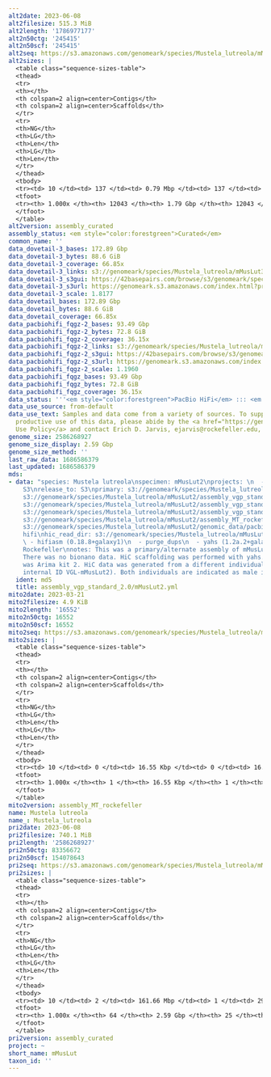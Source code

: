 ```yaml
---
alt2date: 2023-06-08
alt2filesize: 515.3 MiB
alt2length: '1786977177'
alt2n50ctg: '245415'
alt2n50scf: '245415'
alt2seq: https://s3.amazonaws.com/genomeark/species/Mustela_lutreola/mMusLut2/assembly_curated/mMusLut2.alt.cur.20230608.fasta.gz
alt2sizes: |
  <table class="sequence-sizes-table">
  <thead>
  <tr>
  <th></th>
  <th colspan=2 align=center>Contigs</th>
  <th colspan=2 align=center>Scaffolds</th>
  </tr>
  <tr>
  <th>NG</th>
  <th>LG</th>
  <th>Len</th>
  <th>LG</th>
  <th>Len</th>
  </tr>
  </thead>
  <tbody>
  <tr><td> 10 </td><td> 137 </td><td> 0.79 Mbp </td><td> 137 </td><td> 0.79 Mbp </td></tr><tr><td> 20 </td><td> 417 </td><td> 0.53 Mbp </td><td> 417 </td><td> 0.53 Mbp </td></tr><tr><td> 30 </td><td> 811 </td><td> 398.20 Kbp </td><td> 811 </td><td> 398.20 Kbp </td></tr><tr><td> 40 </td><td> 1321 </td><td> 311.74 Kbp </td><td> 1321 </td><td> 311.74 Kbp </td></tr><tr style="background-color:#cccccc;"><td> 50 </td><td> 1968 </td><td> 245.42 Kbp </td><td> 1968 </td><td> 245.42 Kbp </td></tr><tr><td> 60 </td><td> 2788 </td><td> 193.83 Kbp </td><td> 2788 </td><td> 193.83 Kbp </td></tr><tr><td> 70 </td><td> 3841 </td><td> 148.62 Kbp </td><td> 3841 </td><td> 148.62 Kbp </td></tr><tr><td> 80 </td><td> 5262 </td><td> 105.12 Kbp </td><td> 5262 </td><td> 105.12 Kbp </td></tr><tr><td> 90 </td><td> 7424 </td><td> 64.08 Kbp </td><td> 7424 </td><td> 64.08 Kbp </td></tr><tr><td> 100 </td><td> 12043 </td><td> 10.04 Kbp </td><td> 12043 </td><td> 10.04 Kbp </td></tr></tbody>
  <tfoot>
  <tr><th> 1.000x </th><th> 12043 </th><th> 1.79 Gbp </th><th> 12043 </th><th> 1.79 Gbp </th></tr>
  </tfoot>
  </table>
alt2version: assembly_curated
assembly_status: <em style="color:forestgreen">Curated</em>
common_name: ''
data_dovetail-3_bases: 172.89 Gbp
data_dovetail-3_bytes: 88.6 GiB
data_dovetail-3_coverage: 66.85x
data_dovetail-3_links: s3://genomeark/species/Mustela_lutreola/mMusLut3/genomic_data/dovetail/<br>
data_dovetail-3_s3gui: https://42basepairs.com/browse/s3/genomeark/species/Mustela_lutreola/mMusLut3/genomic_data/dovetail/
data_dovetail-3_s3url: https://genomeark.s3.amazonaws.com/index.html?prefix=species/Mustela_lutreola/mMusLut3/genomic_data/dovetail/
data_dovetail-3_scale: 1.8177
data_dovetail_bases: 172.89 Gbp
data_dovetail_bytes: 88.6 GiB
data_dovetail_coverage: 66.85x
data_pacbiohifi_fqgz-2_bases: 93.49 Gbp
data_pacbiohifi_fqgz-2_bytes: 72.8 GiB
data_pacbiohifi_fqgz-2_coverage: 36.15x
data_pacbiohifi_fqgz-2_links: s3://genomeark/species/Mustela_lutreola/mMusLut2/genomic_data/pacbio_hifi/<br>
data_pacbiohifi_fqgz-2_s3gui: https://42basepairs.com/browse/s3/genomeark/species/Mustela_lutreola/mMusLut2/genomic_data/pacbio_hifi/
data_pacbiohifi_fqgz-2_s3url: https://genomeark.s3.amazonaws.com/index.html?prefix=species/Mustela_lutreola/mMusLut2/genomic_data/pacbio_hifi/
data_pacbiohifi_fqgz-2_scale: 1.1960
data_pacbiohifi_fqgz_bases: 93.49 Gbp
data_pacbiohifi_fqgz_bytes: 72.8 GiB
data_pacbiohifi_fqgz_coverage: 36.15x
data_status: '''<em style="color:forestgreen">PacBio HiFi</em> ::: <em style="color:forestgreen">Dovetail</em>'''
data_use_source: from-default
data_use_text: Samples and data come from a variety of sources. To support fair and
  productive use of this data, please abide by the <a href="https://genome10k.soe.ucsc.edu/data-use-policies/">Data
  Use Policy</a> and contact Erich D. Jarvis, ejarvis@rockefeller.edu, with any questions.
genome_size: 2586268927
genome_size_display: 2.59 Gbp
genome_size_method: ''
last_raw_data: 1686586379
last_updated: 1686586379
mds:
- data: "species: Mustela lutreola\nspecimen: mMusLut2\nprojects: \n  - vgp\ndata_location:
    S3\nrelease_to: S3\nprimary: s3://genomeark/species/Mustela_lutreola/mMusLut2/assembly_vgp_standard_2.0/mMusLut2.standard.pri.20230320.fasta.gz\nhaplotigs:
    s3://genomeark/species/Mustela_lutreola/mMusLut2/assembly_vgp_standard_2.0/mMusLut2.standard.alt.20230320.fasta.gz\npretext:
    s3://genomeark/species/Mustela_lutreola/mMusLut2/assembly_vgp_standard_2.0/evaluation/pri/pretext/mMusLut2_pri__s2.heatmap.pretext\nkmer_spectra_img:
    s3://genomeark/species/Mustela_lutreola/mMusLut2/assembly_vgp_standard_2.0/evaluation/merqury/mMusLut2_png/\nmito:
    s3://genomeark/species/Mustela_lutreola/mMusLut2/assembly_MT_rockefeller/mMusLut2.MT.20230321.fasta.gz\npacbio_read_dir:
    s3://genomeark/species/Mustela_lutreola/mMusLut2/genomic_data/pacbio_hifi/\npacbio_read_type:
    hifi\nhic_read_dir: s3://genomeark/species/Mustela_lutreola/mMusLut3/genomic_data/dovetail/\npipeline:\n
    \ - hifiasm (0.18.8+galaxy1)\n  - purge_dups\n  - yahs (1.2a.2+galaxy0)\nassembled_by_group:
    Rockefeller\nnotes: This was a primary/alternate assembly of mMusLut2 (VGL-mMusLut1).
    There was no bionano data. HiC scaffolding was performed with yahs. The HiC prep
    was Arima kit 2. HiC data was generated from a different individual (ToLID: mMusLut3,
    internal ID VGL-mMusLut2). Both individuals are indicated as male in the metadata. "
  ident: md5
  title: assembly_vgp_standard_2.0/mMusLut2.yml
mito2date: 2023-03-21
mito2filesize: 4.9 KiB
mito2length: '16552'
mito2n50ctg: 16552
mito2n50scf: 16552
mito2seq: https://s3.amazonaws.com/genomeark/species/Mustela_lutreola/mMusLut2/assembly_MT_rockefeller/mMusLut2.MT.20230321.fasta.gz
mito2sizes: |
  <table class="sequence-sizes-table">
  <thead>
  <tr>
  <th></th>
  <th colspan=2 align=center>Contigs</th>
  <th colspan=2 align=center>Scaffolds</th>
  </tr>
  <tr>
  <th>NG</th>
  <th>LG</th>
  <th>Len</th>
  <th>LG</th>
  <th>Len</th>
  </tr>
  </thead>
  <tbody>
  <tr><td> 10 </td><td> 0 </td><td> 16.55 Kbp </td><td> 0 </td><td> 16.55 Kbp </td></tr><tr><td> 20 </td><td> 0 </td><td> 16.55 Kbp </td><td> 0 </td><td> 16.55 Kbp </td></tr><tr><td> 30 </td><td> 0 </td><td> 16.55 Kbp </td><td> 0 </td><td> 16.55 Kbp </td></tr><tr><td> 40 </td><td> 0 </td><td> 16.55 Kbp </td><td> 0 </td><td> 16.55 Kbp </td></tr><tr style="background-color:#cccccc;"><td> 50 </td><td> 0 </td><td style="background-color:#ff8888;"> 16.55 Kbp </td><td> 0 </td><td style="background-color:#ff8888;"> 16.55 Kbp </td></tr><tr><td> 60 </td><td> 0 </td><td> 16.55 Kbp </td><td> 0 </td><td> 16.55 Kbp </td></tr><tr><td> 70 </td><td> 0 </td><td> 16.55 Kbp </td><td> 0 </td><td> 16.55 Kbp </td></tr><tr><td> 80 </td><td> 0 </td><td> 16.55 Kbp </td><td> 0 </td><td> 16.55 Kbp </td></tr><tr><td> 90 </td><td> 0 </td><td> 16.55 Kbp </td><td> 0 </td><td> 16.55 Kbp </td></tr><tr><td> 100 </td><td> 0 </td><td> 16.55 Kbp </td><td> 0 </td><td> 16.55 Kbp </td></tr></tbody>
  <tfoot>
  <tr><th> 1.000x </th><th> 1 </th><th> 16.55 Kbp </th><th> 1 </th><th> 16.55 Kbp </th></tr>
  </tfoot>
  </table>
mito2version: assembly_MT_rockefeller
name: Mustela lutreola
name_: Mustela_lutreola
pri2date: 2023-06-08
pri2filesize: 740.1 MiB
pri2length: '2586268927'
pri2n50ctg: 83356672
pri2n50scf: 154078643
pri2seq: https://s3.amazonaws.com/genomeark/species/Mustela_lutreola/mMusLut2/assembly_curated/mMusLut2.pri.cur.20230608.fasta.gz
pri2sizes: |
  <table class="sequence-sizes-table">
  <thead>
  <tr>
  <th></th>
  <th colspan=2 align=center>Contigs</th>
  <th colspan=2 align=center>Scaffolds</th>
  </tr>
  <tr>
  <th>NG</th>
  <th>LG</th>
  <th>Len</th>
  <th>LG</th>
  <th>Len</th>
  </tr>
  </thead>
  <tbody>
  <tr><td> 10 </td><td> 2 </td><td> 161.66 Mbp </td><td> 1 </td><td> 290.10 Mbp </td></tr><tr><td> 20 </td><td> 4 </td><td> 146.10 Mbp </td><td> 3 </td><td> 211.29 Mbp </td></tr><tr><td> 30 </td><td> 6 </td><td> 117.74 Mbp </td><td> 4 </td><td> 202.57 Mbp </td></tr><tr><td> 40 </td><td> 8 </td><td> 94.97 Mbp </td><td> 5 </td><td> 177.47 Mbp </td></tr><tr style="background-color:#cccccc;"><td> 50 </td><td> 11 </td><td style="background-color:#88ff88;"> 83.36 Mbp </td><td> 7 </td><td style="background-color:#88ff88;"> 154.08 Mbp </td></tr><tr><td> 60 </td><td> 14 </td><td> 72.93 Mbp </td><td> 8 </td><td> 151.51 Mbp </td></tr><tr><td> 70 </td><td> 18 </td><td> 63.47 Mbp </td><td> 10 </td><td> 133.08 Mbp </td></tr><tr><td> 80 </td><td> 23 </td><td> 42.37 Mbp </td><td> 12 </td><td> 104.55 Mbp </td></tr><tr><td> 90 </td><td> 31 </td><td> 25.02 Mbp </td><td> 15 </td><td> 75.87 Mbp </td></tr><tr><td> 100 </td><td> 64 </td><td> 38.84 Kbp </td><td> 25 </td><td> 38.84 Kbp </td></tr></tbody>
  <tfoot>
  <tr><th> 1.000x </th><th> 64 </th><th> 2.59 Gbp </th><th> 25 </th><th> 2.59 Gbp </th></tr>
  </tfoot>
  </table>
pri2version: assembly_curated
project: ~
short_name: mMusLut
taxon_id: ''
---
```

